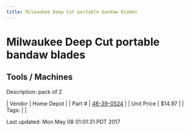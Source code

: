 ```yaml
---
title: Milwaukee Deep Cut portable bandaw blades
---
```


# Milwaukee Deep Cut portable bandaw blades
## Tools / Machines
Description: 	pack of 2 

| Vendor | Home Depot | 
| Part # | [48-39-0524](http://www.homedepot.com/p/Milwaukee-44-7-8-in-18-TPI-Deep-Cut-Portable-Band-Saw-Blades-2-Pack-48-39-0524/100532342?fbtLinkClicked=1446687028982%7C203261029) | 
| Unit Price | $14.97 | 
| Tags: |  | 

Last updated: Mon May 08 01:01:31 PDT 2017